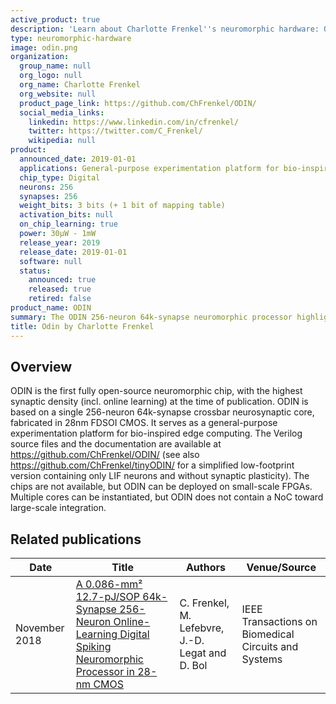 ```yaml
---
active_product: true
description: 'Learn about Charlotte Frenkel''s neuromorphic hardware: ODIN'
type: neuromorphic-hardware
image: odin.png
organization:
  group_name: null
  org_logo: null
  org_name: Charlotte Frenkel
  org_website: null
  product_page_link: https://github.com/ChFrenkel/ODIN/
  social_media_links:
    linkedin: https://www.linkedin.com/in/cfrenkel/
    twitter: https://twitter.com/C_Frenkel/
    wikipedia: null
product:
  announced_date: 2019-01-01
  applications: General-purpose experimentation platform for bio-inspired edge computing.
  chip_type: Digital
  neurons: 256
  synapses: 256
  weight_bits: 3 bits (+ 1 bit of mapping table)
  activation_bits: null
  on_chip_learning: true
  power: 30µW - 1mW
  release_year: 2019
  release_date: 2019-01-01
  software: null
  status:
    announced: true
    released: true
    retired: false
product_name: ODIN
summary: The ODIN 256-neuron 64k-synapse neuromorphic processor highlights how design constraints on the synapses can be released by offloading most synaptic computations at the neuron level. All synapses embed spike-driven synaptic plasticity (SDSP), while neurons are able to phenomenologically reproduce the 20 Izhikevich behaviors of cortical spiking neurons. At the time of publication, ODIN demonstrated the highest synaptic density, and the lowest energy per synaptic operation among digital designs. ODIN was fabricated in 28nm CMOS and can be prototyped in small FPGAs.
title: Odin by Charlotte Frenkel
---
```


## Overview
ODIN is the first fully open-source neuromorphic chip, with the highest synaptic density (incl. online learning) at the time of publication. ODIN is based on a single 256-neuron 64k-synapse crossbar neurosynaptic core, fabricated in 28nm FDSOI CMOS. It serves as a general-purpose experimentation platform for bio-inspired edge computing. The Verilog source files and the documentation are available at https://github.com/ChFrenkel/ODIN/ (see also https://github.com/ChFrenkel/tinyODIN/ for a simplified low-footprint version containing only LIF neurons and without synaptic plasticity). The chips are not available, but ODIN can be deployed on small-scale FPGAs. Multiple cores can be instantiated, but ODIN does not contain a NoC toward large-scale integration.


## Related publications

| Date | Title | Authors  | Venue/Source |
|------|-------|----------|------------- |
| November 2018 | [A 0.086-mm² 12.7-pJ/SOP 64k-Synapse 256-Neuron Online-Learning Digital Spiking Neuromorphic Processor in 28-nm CMOS](https://ieeexplore.ieee.org/document/8528875) | C. Frenkel, M. Lefebvre, J.-D. Legat and D. Bol | IEEE Transactions on Biomedical Circuits and Systems |
